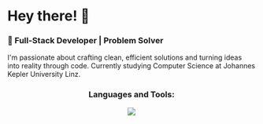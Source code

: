 # Hey there! 👋

### 🚀 Full-Stack Developer | Problem Solver 

I'm passionate about crafting clean, efficient solutions and turning ideas into reality through code. Currently studying Computer Science at Johannes Kepler University Linz.


<h3 align="center">Languages and Tools:</h3>
<div align="center"> 
<a href="https://github.com/karlof002/karlof002"><img src="https://skillicons.dev/icons?i=androidstudio,angular,azure,babel,bootstrap,cs,css,dotnet,git,html,idea,java,js,kotlin,mysql,nextjs,nodejs,npm,react,rider,tailwind,ts,visualstudio,vscode"/>
</a>
</div>
